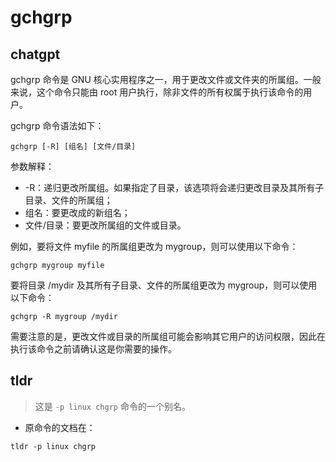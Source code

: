 # gchgrp 
## chatgpt 
gchgrp 命令是 GNU 核心实用程序之一，用于更改文件或文件夹的所属组。一般来说，这个命令只能由 root 用户执行，除非文件的所有权属于执行该命令的用户。

gchgrp 命令语法如下：

```
gchgrp [-R] [组名] [文件/目录]
```

参数解释：

- -R：递归更改所属组。如果指定了目录，该选项将会递归更改目录及其所有子目录、文件的所属组；
- 组名：要更改成的新组名；
- 文件/目录：要更改所属组的文件或目录。

例如，要将文件 myfile 的所属组更改为 mygroup，则可以使用以下命令：

```
gchgrp mygroup myfile
```

要将目录 /mydir 及其所有子目录、文件的所属组更改为 mygroup，则可以使用以下命令：

```
gchgrp -R mygroup /mydir
```

需要注意的是，更改文件或目录的所属组可能会影响其它用户的访问权限，因此在执行该命令之前请确认这是你需要的操作。 

## tldr 
 
> 这是 `-p linux chgrp` 命令的一个别名。

- 原命令的文档在：

`tldr -p linux chgrp`
